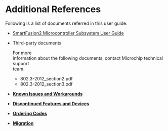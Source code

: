 # Additional References

Following is a list of documents referred in this user guide.

-   [SmartFusion2 Microcontroller Subsystem User Guide](http://www.microsemi.com/index.php?option=com_docman&task=doc_download&gid=130918)
-   Third-party documents

    For more<br /> information about the following documents, contact Microchip technical support<br /> team.

    -   802.3-2012\_section2.pdf
    -   802.3-2012\_section3.pdf

-   **[Known Issues and Workarounds](GUID-B54548F3-444D-4594-B389-4EC769303949.md)**  

-   **[Discontinued Features and Devices](GUID-93CACD3D-952A-484F-8FCE-0414CDF496B7.md)**  

-   **[Ordering Codes](GUID-56D3BB6F-1EC5-4103-A484-1FE9670FC5DC.md)**  

-   **[Migration](GUID-EE2713D2-D5D9-405D-9A4F-B674FEB6ACE1.md)**  


